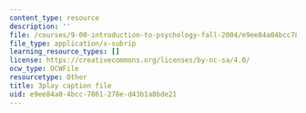 ```yaml
---
content_type: resource
description: ''
file: /courses/9-00-introduction-to-psychology-fall-2004/e9ee84a04bcc7861278ed43b1a8bde21_10510.srt
file_type: application/x-subrip
learning_resource_types: []
license: https://creativecommons.org/licenses/by-nc-sa/4.0/
ocw_type: OCWFile
resourcetype: Other
title: 3play caption file
uid: e9ee84a0-4bcc-7861-278e-d43b1a8bde21
---
```

